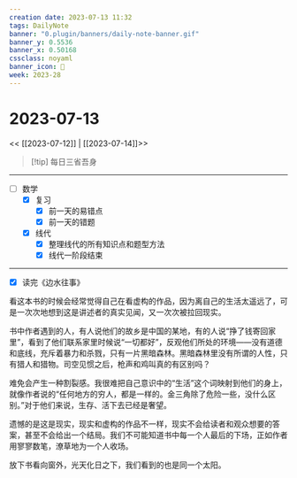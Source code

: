 ```yaml
---
creation date: 2023-07-13 11:32
tags: DailyNote
banner: "0.plugin/banners/daily-note-banner.gif"
banner_y: 0.5536
banner_x: 0.50168
cssclass: noyaml
banner_icon: 💌
week: 2023-28
---
```


# 2023-07-13

<< [[2023-07-12]] | [[2023-07-14]]>>


> [!tip] 每日三省吾身
> 

---

- [ ] 数学
	- [x] 复习
		- [x] 前一天的易错点
		- [x] 前一天的错题
	- [x] 线代
		- [x] 整理线代的所有知识点和题型方法
		- [x] 线代一阶段结束

---

- [x] 读完《边水往事》

看这本书的时候会经常觉得自己在看虚构的作品，因为离自己的生活太遥远了，可是一次次地想到这是讲述者的真实见闻，又一次次被拉回现实。

书中作者遇到的人，有人说他们的故乡是中国的某地，有的人说“挣了钱寄回家里”，看到了他们联系家里时候说“一切都好”，反观他们所处的环境——没有道德和底线，充斥着暴力和杀戮，只有一片黑暗森林。黑暗森林里没有所谓的人性，只有猎人和猎物。司空见惯之后，枪声和鸡叫真的有区别吗？

难免会产生一种割裂感。我很难把自己意识中的“生活”这个词映射到他们的身上，就像作者说的“任何地方的穷人，都是一样的。金三角除了危险一些，没什么区别。”对于他们来说，生存、活下去已经是奢望。

遗憾的是这是现实，现实和虚构的作品不一样，现实不会给读者和观众想要的答案，甚至不会给出一个结局。我们不可能知道书中每一个人最后的下场，正如作者用寥寥数笔，潦草地为一个人收场。

放下书看向窗外，光天化日之下，我们看到的也是同一个太阳。